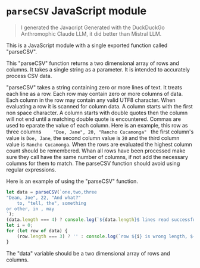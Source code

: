 # `parseCSV` JavaScript module

> I generated the Javacript Generated with the DuckDuckGo Anthromophic Claude LLM, it did better than Mistral LLM.

This is a JavaScript module with a single exported function called "parseCSV".

This "parseCSV" function returns a two dimensional array of rows and columns. It takes a single string as a parameter. It is intended to accurately process CSV data.

"parseCSV" takes a string containing zero or more lines of text. It treats each line as a row. Each row may contain zero or more columns of data. Each column in the row may contain any valid UTF8 character. When evaluating a row it is scanned for column data. A column starts with the first non space character. A column starts with double quotes then the column will not end until a matching double quote is encountered. Commas are used to eparate the value of each column. Here is an example, this row as three columns `     "Doe, Jane", 20, "Rancho Cucamonga"  ` the first column's value is `Doe, Jane`, the second column value is `20` and the third column value is `Rancho Cucamonga`. When the rows are evaluated the highest column count should be remembered. Whan all rows have been processed make sure they call have the same number of columns, if not add the necessary columns for them to match. The parseCSV function should avoid using regular expressions.

Here is an example of using the "parseCSV" function.

```JavaScript
let data = parseCSV(`one,two,three
"Dean, Joe", 22, "And what?"
    to, "tell, the", something
or other, in , may
`);
(data.length === 4) ? console.log(`${data.length}$ lines read successfuly`) : console.log(`error: ${data.length} lines read, expected 4`);
let i = 0;
for (let row of data) {
    (row.length === 3) ? '' : console.log(`row ${i} is wrong length, ${row}`);
}
```

The "data" variable should be a two dimensional array of rows and columns. 

